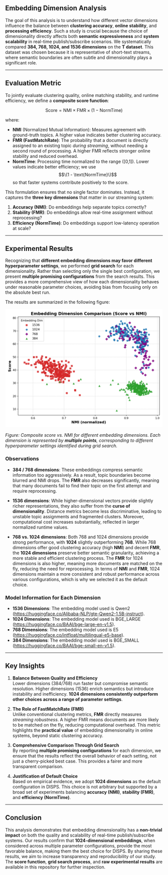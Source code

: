 ## Embedding Dimension Analysis

The goal of this analysis is to understand how different vector dimensions influence the balance between **clustering accuracy**, **online stability**, and **processing efficiency**. Such a study is crucial because the choice of dimensionality directly affects both **semantic expressiveness** and **system scalability** in real-time publish/subscribe scenarios. We systematically compared **384, 768, 1024, and 1536 dimensions** on the **T dataset**. This dataset was chosen because it is representative of short-text streams, where semantic boundaries are often subtle and dimensionality plays a significant role.

---

## Evaluation Metric

To jointly evaluate clustering quality, online matching stability, and runtime efficiency, we define a **composite score function**:

$$
\text{Score} = \text{NMI} \times \text{FMR} \times (1 - \text{NormTime})
$$

where:
- **NMI** (Normalized Mutual Information): Measures agreement with ground-truth topics. A higher value indicates better clustering accuracy.
- **FMR (FastMatchRate)**: The probability that a document is directly assigned to an existing topic *during streaming*, without needing a second round of processing. A higher FMR reflects stronger online stability and reduced overhead.
- **NormTime**: Processing time normalized to the range \([0,1]\). Lower values indicate better efficiency; we use $$\(1 - \text{NormTime}\)$$ so that faster systems contribute positively to the score.

This formulation ensures that no single factor dominates. Instead, it captures the **three key dimensions** that matter in our streaming system:
1. **Accuracy (NMI)**: Do embeddings help separate topics correctly?
2. **Stability (FMR)**: Do embeddings allow real-time assignment without reprocessing?
3. **Efficiency (NormTime)**: Do embeddings support low-latency operation at scale?

---

## Experimental Results

Recognizing that **different embedding dimensions may favor different hyperparameter settings**, we performed **grid search** for each dimensionality. Rather than selecting only the single best configuration, we present **multiple promising configurations** from the search results. This provides a more comprehensive view of how each dimensionality behaves under reasonable parameter choices, avoiding bias from focusing only on the absolute best run.

The results are summarized in the following figure:

<p align="center">
   <img src="./figs/embedding_score_vs_nmi.png" alt="Embedding Dimension Comparison" width="550"/>
</p>

*Figure: Composite score vs. NMI for different embedding dimensions. Each dimension is represented by **multiple points**, corresponding to different hyperparameter settings identified during grid search.*

### Observations

- **384 / 768 dimensions**: These embeddings compress semantic information too aggressively. As a result, topic boundaries become blurred and NMI drops. The **FMR** also decreases significantly, meaning that many documents fail to find their topic on the first attempt and require reprocessing.
  
- **1536 dimensions**: While higher-dimensional vectors provide slightly richer representations, they also suffer from the **curse of dimensionality**. Distance metrics become less discriminative, leading to unstable topic assignments and fragmented clusters. Moreover, computational cost increases substantially, reflected in larger normalized runtime values.

- **768 vs. 1024 dimensions**: Both 768 and 1024 dimensions provide strong performance, with **1024** slightly outperforming **768**. While 768 dimensions offer good clustering accuracy (high **NMI**) and decent **FMR**, the **1024 dimensions** preserve better semantic granularity, achieving a more stable and efficient clustering process. The **FMR** for 1024 dimensions is also higher, meaning more documents are matched on the fly, reducing the need for reprocessing. In terms of **NMI** and **FMR**, 1024 dimensions maintain a more consistent and robust performance across various configurations, which is why we selected it as the default choice.

### Model Information for Each Dimension

- **1536 Dimensions**: The embedding model used is Qwen2 (https://huggingface.co/Alibaba-NLP/gte-Qwen2-1.5B-instruct).
- **1024 Dimensions**: The embedding model used is BGE_LARGE (https://huggingface.co/BAAI/bge-large-en-v1.5).
- **768 Dimensions**: The embedding model used is E5 (https://huggingface.co/intfloat/multilingual-e5-base).
- **384 Dimensions**: The embedding model used is BGE_SMALL (https://huggingface.co/BAAI/bge-small-en-v1.5).

---

## Key Insights

1. **Balance Between Quality and Efficiency**  
   Lower dimensions (384/768) run faster but compromise semantic resolution. Higher dimensions (1536) enrich semantics but introduce instability and inefficiency. **1024 dimensions consistently outperform other choices across a range of parameter settings**.

2. **The Role of FastMatchRate (FMR)**  
   Unlike conventional clustering metrics, **FMR** directly measures *streaming robustness*. A higher FMR means documents are more likely to be matched on the fly, reducing computational overhead. This metric highlights the **practical value** of embedding dimensionality in online systems, beyond static clustering accuracy.

3. **Comprehensive Comparison Through Grid Search**  
   By reporting **multiple promising configurations** for each dimension, we ensure that the results reflect the overall behavior of each setting, not just a cherry-picked best case. This provides a fairer and more transparent comparison.

4. **Justification of Default Choice**  
   Based on empirical evidence, we adopt **1024 dimensions** as the default configuration in DISPS. This choice is not arbitrary but supported by a broad set of experiments balancing **accuracy (NMI)**, **stability (FMR)**, and **efficiency (NormTime)**.

---

## Conclusion

This analysis demonstrates that embedding dimensionality has a **non-trivial impact** on both the quality and scalability of real-time publish/subscribe systems. Our results confirm that **1024-dimensional embeddings**, when considered across multiple parameter configurations, provide the most favorable balance, making them the best choice for DISPS. By sharing these results, we aim to increase transparency and reproducibility of our study. The **score function**, **grid search process**, and **raw experimental results** are available in this repository for further inspection.
